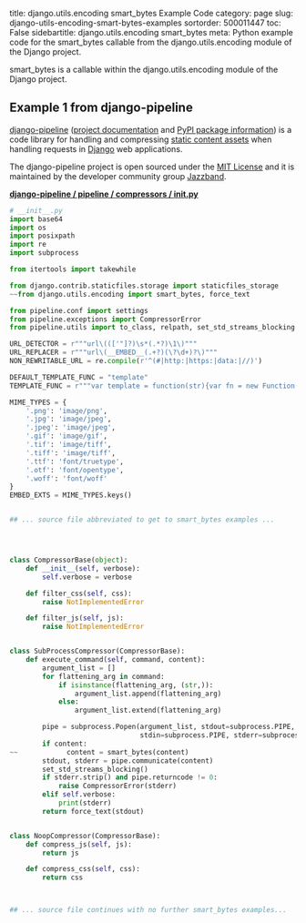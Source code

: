 title: django.utils.encoding smart_bytes Example Code
category: page
slug: django-utils-encoding-smart-bytes-examples
sortorder: 500011447
toc: False
sidebartitle: django.utils.encoding smart_bytes
meta: Python example code for the smart_bytes callable from the django.utils.encoding module of the Django project.


smart_bytes is a callable within the django.utils.encoding module of the Django project.


## Example 1 from django-pipeline
[django-pipeline](https://github.com/jazzband/django-pipeline)
([project documentation](https://django-pipeline.readthedocs.io/en/latest/)
and
[PyPI package information](https://pypi.org/project/django-pipeline/))
is a code library for handling and compressing
[static content assets](/static-content.html) when handling requests in
[Django](/django.html) web applications.

The django-pipeline project is open sourced under the
[MIT License](https://github.com/jazzband/django-pipeline/blob/master/LICENSE)
and it is maintained by the developer community group
[Jazzband](https://jazzband.co/).

[**django-pipeline / pipeline / compressors / __init__.py**](https://github.com/jazzband/django-pipeline/blob/master/pipeline/compressors/__init__.py)

```python
# __init__.py
import base64
import os
import posixpath
import re
import subprocess

from itertools import takewhile

from django.contrib.staticfiles.storage import staticfiles_storage
~~from django.utils.encoding import smart_bytes, force_text

from pipeline.conf import settings
from pipeline.exceptions import CompressorError
from pipeline.utils import to_class, relpath, set_std_streams_blocking

URL_DETECTOR = r"""url\((['"]?)\s*(.*?)\1\)"""
URL_REPLACER = r"""url\(__EMBED__(.+?)(\?\d+)?\)"""
NON_REWRITABLE_URL = re.compile(r'^(#|http:|https:|data:|//)')

DEFAULT_TEMPLATE_FUNC = "template"
TEMPLATE_FUNC = r"""var template = function(str){var fn = new Function('obj', 'var __p=[],print=function(){__p.push.apply(__p,arguments);};with(obj||{}){__p.push(\''+str.replace(/\\/g, '\\\\').replace(/'/g, "\\'").replace(/<%=([\s\S]+?)%>/g,function(match,code){return "',"+code.replace(/\\'/g, "'")+",'";}).replace(/<%([\s\S]+?)%>/g,function(match,code){return "');"+code.replace(/\\'/g, "'").replace(/[\r\n\t]/g,' ')+"__p.push('";}).replace(/\r/g,'\\r').replace(/\n/g,'\\n').replace(/\t/g,'\\t')+"');}return __p.join('');");return fn;};"""

MIME_TYPES = {
    '.png': 'image/png',
    '.jpg': 'image/jpeg',
    '.jpeg': 'image/jpeg',
    '.gif': 'image/gif',
    '.tif': 'image/tiff',
    '.tiff': 'image/tiff',
    '.ttf': 'font/truetype',
    '.otf': 'font/opentype',
    '.woff': 'font/woff'
}
EMBED_EXTS = MIME_TYPES.keys()


## ... source file abbreviated to get to smart_bytes examples ...




class CompressorBase(object):
    def __init__(self, verbose):
        self.verbose = verbose

    def filter_css(self, css):
        raise NotImplementedError

    def filter_js(self, js):
        raise NotImplementedError


class SubProcessCompressor(CompressorBase):
    def execute_command(self, command, content):
        argument_list = []
        for flattening_arg in command:
            if isinstance(flattening_arg, (str,)):
                argument_list.append(flattening_arg)
            else:
                argument_list.extend(flattening_arg)

        pipe = subprocess.Popen(argument_list, stdout=subprocess.PIPE,
                                stdin=subprocess.PIPE, stderr=subprocess.PIPE)
        if content:
~~            content = smart_bytes(content)
        stdout, stderr = pipe.communicate(content)
        set_std_streams_blocking()
        if stderr.strip() and pipe.returncode != 0:
            raise CompressorError(stderr)
        elif self.verbose:
            print(stderr)
        return force_text(stdout)


class NoopCompressor(CompressorBase):
    def compress_js(self, js):
        return js

    def compress_css(self, css):
        return css



## ... source file continues with no further smart_bytes examples...

```

